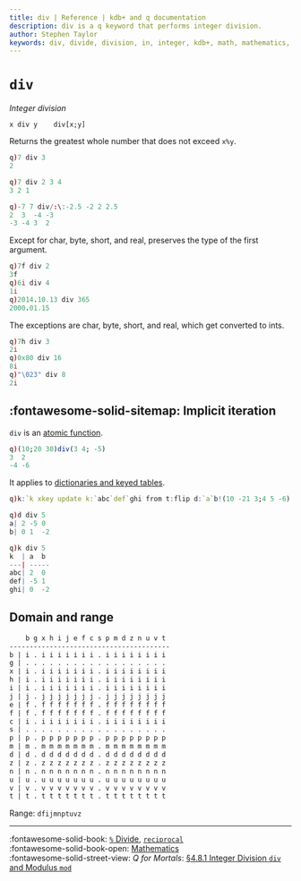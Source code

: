 ```yaml
---
title: div | Reference | kdb+ and q documentation
description: div is a q keyword that performs integer division. 
author: Stephen Taylor
keywords: div, divide, division, in, integer, kdb+, math, mathematics, q
---
```

# `div`




_Integer division_

```syntax
x div y    div[x;y]
```

Returns the greatest whole number that does not exceed `x%y`.

```q
q)7 div 3
2

q)7 div 2 3 4
3 2 1

q)-7 7 div/:\:-2.5 -2 2 2.5
2  3  -4 -3
-3 -4 3  2
```

Except for char, byte, short, and real, preserves the type of the first argument.

```q
q)7f div 2
3f
q)6i div 4
1i
q)2014.10.13 div 365
2000.01.15
```

The exceptions are char, byte, short, and real, which get converted to ints.

```q
q)7h div 3
2i
q)0x80 div 16
8i
q)"\023" div 8
2i
```


## :fontawesome-solid-sitemap: Implicit iteration

`div` is an [atomic function](../basics/atomic.md). 

```q
q)(10;20 30)div(3 4; -5)
3  2
-4 -6
```

It applies to [dictionaries and keyed tables](../basics/math.md#dictionaries-and-tables).

```q
q)k:`k xkey update k:`abc`def`ghi from t:flip d:`a`b!(10 -21 3;4 5 -6)

q)d div 5
a| 2 -5 0
b| 0 1  -2

q)k div 5
k  | a  b
---| -----
abc| 2  0
def| -5 1
ghi| 0  -2
```


## Domain and range

```txt
    b g x h i j e f c s p m d z n u v t
----------------------------------------
b | i . i i i i i i i . i i i i i i i i
g | . . . . . . . . . . . . . . . . . .
x | i . i i i i i i i . i i i i i i i i
h | i . i i i i i i i . i i i i i i i i
i | i . i i i i i i i . i i i i i i i i
j | j . j j j j j j j . j j j j j j j j
e | f . f f f f f f f . f f f f f f f f
f | f . f f f f f f f . f f f f f f f f
c | i . i i i i i i i . i i i i i i i i
s | . . . . . . . . . . . . . . . . . .
p | p . p p p p p p p . p p p p p p p p
m | m . m m m m m m m . m m m m m m m m
d | d . d d d d d d d . d d d d d d d d
z | z . z z z z z z z . z z z z z z z z
n | n . n n n n n n n . n n n n n n n n
u | u . u u u u u u u . u u u u u u u u
v | v . v v v v v v v . v v v v v v v v
t | t . t t t t t t t . t t t t t t t t
```

Range: `dfijmnptuvz`

----
:fontawesome-solid-book: 
[`%` Divide](divide.md), [`reciprocal`](reciprocal.md) 
<br>
:fontawesome-solid-book-open: 
[Mathematics](../basics/math.md)
<br>
:fontawesome-solid-street-view: 
_Q for Mortals_: [§4.8.1 Integer Division `div` and Modulus `mod`](/q4m3/4_Operators/#481-integer-division-div-and-modulus-mod)
